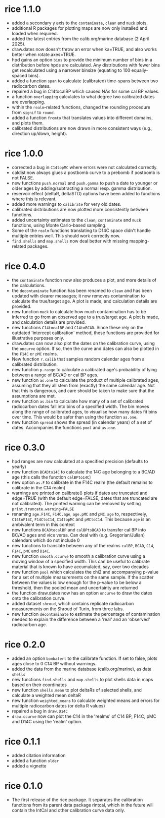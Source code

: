 # rice 1.1.0
* added a secondary y axis to the `contaminate`, `clean` and `muck` plots.
* additional R packages for plotting maps are now only installed and loaded when required.
* added the latest entries from the calib.org/marine database (2 April 2025). 
* draw.dates now doesn't throw an error when ka=TRUE, and also works better when rotate.axes=TRUE.
* hpd gains an option `bins` to provide the minimum number of bins in a distribution before hpds are calculated. Any distributions with fewer bins get recalculated using a narrower binsize (equating to 100 equally-spaced bins).
* added a function `span` to calculate (calibrated) time-spans between two radiocarbon dates.
* repaired a bug in C14tocalBP which caused NAs for some cal BP values.
* a function `overlapping` calculates to what degree two calibrated dates are overlapping.
* within the `realm`-related functions, changed the rounding procedure from `signif` to `round`. 
* added a function `fromto` that translates values into different domains, and plots them.
* calibrated distributions are now drawn in more consistent ways (e.g., direction up/down, height).

# rice 1.0.0
* corrected a bug in `C14topMC` where errors were not calculated correctly.
* caldist now always glues a postbomb curve to a prebomb if postbomb is not FALSE.
* new functions `push.normal` and `push.gamma` to push a date to younger or older ages by adding/subtracting a normal resp. gamma distribution.
* reservoir effect (deltaR, deltaSTD) options have been added to functions where this is relevant.
* added more warnings to `calibrate` for very old dates.
* calibrated distributions are now plotted more consistently between functions.
* added uncertainty estimates to the `clean`, `contaminate` and `muck` functions, using Monte Carlo-based sampling.
* Some of the `realm` functions translating to D14C space didn't handle multiple entries well. This should work correctly now.
* `find.shells` and `map.shells` now deal better with missing mapping-related packages.

# rice 0.4.0
* the `contaminate` function now also produces a plot, and more details of the calculations.
* the `decontaminate` function has been renamed to `clean` and has been updated with clearer messages; it now removes contamination to calculate the true/target age. A plot is made, and calculation details are provided.
* new function `muck` to calculate how much contamination has to be inferred to go from an observed age to a true/target age. A plot is made, and calculation details are provided.
* new functions `C14tocalBP` and `C14toBCAD`. Since these rely on the outdated 'intercept calibration' method, these functions are provided for illustrative purposes only.
* draw.dates can now also plot the dates on the calibration curve, using the `oncurve` option. If so, then the curve and dates can also be plotted in the `F14C` or `pMC` realms.
* New function `r.calib` that samples random calendar ages from a calibrated distribution.
* new function `p.range` to calculate a calibrated age's probability of lying between a range of BC/AD or cal BP ages.
* new function `as.one` to calculate the product of multiple calibrated ages, assuming that they all stem from (exactly) the same calendar age. Not that this is dangerous, and care should be taken to make sure that the assumptions are met.
* new function `as.bin` to calculate how many of a set of calibrated radiocarbon dates fall into bins of a specified width. The bin moves along the range of calibrated ages, to visualise how many dates fit bins over time. This would be safer than using the function `as.one`. 
* new function `spread` shows the spread (in calendar years) of a set of dates. Accompanies the functions `pool` and `as.one`.

# rice 0.3.0
* hpd ranges are now calculated at a specified precision (defaults to yearly)
* new function `BCADto14C` to calculate the 14C age belonging to a BC/AD age (this calls the function `calBPto14C`)
* new option `as.F` to calibrate in the F14C realm (the default remains to calibrate in the C14 realm)
* warnings are printed on calibrate() plots if dates are truncated and edge=TRUE (with the default edge=FALSE, dates that are truncated are not calibrated). The printed warning can be removed by setting `print.truncate.warning=FALSE`
* renaming `age.F14C`, `F14C.age`, `age.pMC` and `pMC.age` to, respectively, `C14toF14C`, `F14CtoC14`, `C14topMC` and `pMCtoC14`. This because `age` is an ambivalent term in this context
* new functions `BCADtocalBP` and `calBPtoBCAD` to transfer cal BP into BC/AD ages and vice versa. Can deal with (e.g. Gregorian/Julian) calendars which do not include 0
* new functions to translate between any of the realms `calBP`, `BCAD`, `C14`, `F14C`, `pMC` and `D14C`.
* new function `smooth.ccurve` to smooth a calibration curve using a moving window of a specified width. This can be useful to calibrate material that is known to have accumulated, say, over two decades
* new function `pool` which calculates the chi2 and accompanying p-value for a set of multiple measurements on the same sample. If the scatter between the values is low enough for the p-value to be below a threshold, then the pooled mean and uncertainty are returned
* the function draw.dates now has an option `oncurve` to draw the dates onto the calibration curve.
* added dataset `shroud`, which contains replicate radiocarbon measurements on the Shroud of Turin, from three labs.
* new function `decontaminate` to estimate the percentage of contamination needed to explain the difference between a 'real' and an 'observed' radiocarbon age.

# rice 0.2.0
* added an option `bombalert` to the calibrate function. If set to false, plots ages close to 0 C14 BP without warnings.
* added the data from the marine database (calib.org/marine), as data `shells`
* new functions `find.shells` and `map.shells` to plot shells data in maps based on their coordinates
* new function `shells.mean` to plot deltaRs of selected shells, and calculate a weighted mean deltaR
* new function `weighted_means` to calculate weighted means and errors for multiple radiocarbon dates (or delta R values)
* repaired a bug in `draw.D14C`
* `draw.ccurve` now can plot the C14 in the 'realms' of C14 BP, F14C, pMC and D14C using the 'realm' option.

# rice 0.1.1
* added citation information
* added a function `older`
* added a vignette

# rice 0.1.0
* The first release of the rice package. It separates the calibration functions from its parent data package rintcal, which in the future will contain the IntCal and other calibration curve data only.

